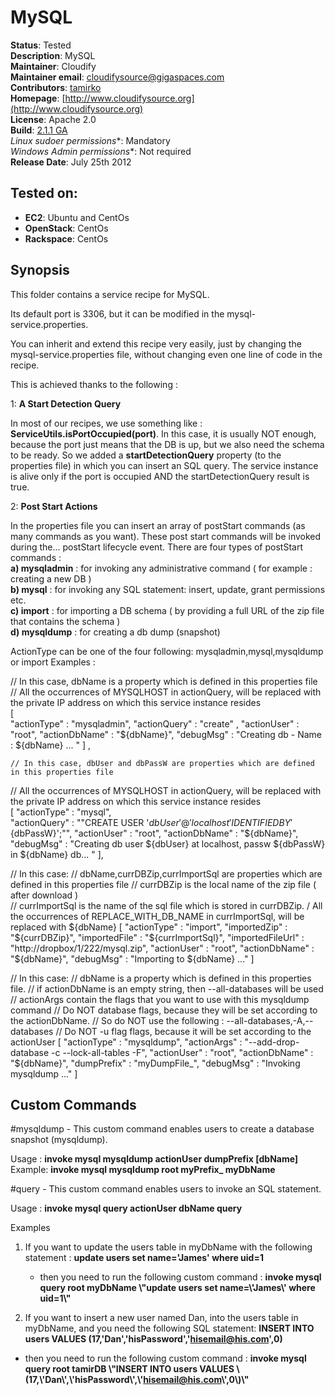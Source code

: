 # MySQL 

**Status**: Tested  
**Description**:  MySQL   
**Maintainer**:       Cloudify  
**Maintainer email**: cloudifysource@gigaspaces.com  
**Contributors**:    [tamirko](https://github.com/tamirko)  
**Homepage**:   [http://www.cloudifysource.org](http://www.cloudifysource.org)  
**License**:      Apache 2.0   
**Build**:  [2.1.1 GA](http://repository.cloudifysource.org/org/cloudifysource/2.1.1/gigaspaces-cloudify-2.1.1-ga-b1400.zip)   
**Linux* sudoer permissions**:	Mandatory  
**Windows* Admin permissions**:  Not required    
**Release Date**: July 25th 2012  


Tested on:
--------

* <strong>EC2</strong>: Ubuntu and CentOs 
* <strong>OpenStack</strong>: CentOs 
* <strong>Rackspace</strong>: CentOs 



Synopsis
--------

This folder contains a service recipe for MySQL.

Its default port is 3306, but it can be modified in the mysql-service.properties.

You can inherit and extend this recipe very easily, just by changing the mysql-service.properties file, without changing even one line of code in the recipe.

This is achieved thanks to the following  : 

1:	<strong>A Start Detection Query</strong> 

In most of our recipes, we use something like : <strong>ServiceUtils.isPortOccupied(port)</strong>.
In this case, it is usually NOT enough, because the port just means that the DB is up, but we also need the schema to be ready.
So we added a <strong>startDetectionQuery</strong> property (to the properties file) in which you can insert an SQL query.
The service instance is alive only if the port is occupied AND the startDetectionQuery result is true.

2:	<strong>Post Start Actions</strong>

In the properties file you can insert an array of postStart commands (as many commands as you want).
These post start commands will be invoked during the... postStart lifecycle event.
There are four types of postStart commands :  
**a) mysqladmin** : for invoking any administrative command ( for example : creating a new DB )   
**b) mysql**      : for invoking any SQL statement: insert, update, grant permissions etc.  
**c) import**     : for importing a DB schema ( by providing a full URL of the zip file that contains the schema )  
**d) mysqldump**  : for creating a db dump (snapshot)  

ActionType can be one of the four following: mysqladmin,mysql,mysqldump or import
   Examples :
   
   // In this case, dbName is a property which is defined in this properties file 
   // All the occurrences of MYSQLHOST in actionQuery, will be replaced with the private IP address on which this service instance resides   
   [  
		"actionType" : "mysqladmin", 
		"actionQuery" : "create" ,
		"actionUser"  : "root",
		"actionDbName" : "${dbName}",
		"debugMsg" : "Creating db - Name  : ${dbName} ... "
	] ,
	
	// In this case, dbUser and dbPassW are properties which are defined in this properties file 
   // All the occurrences of MYSQLHOST in actionQuery, will be replaced with the private IP address on which this service instance resides	
	[ 
		"actionType" : "mysql", 		
		"actionQuery" : "\"CREATE USER '${dbUser}'@'localhost' IDENTIFIED BY '${dbPassW}';\"",
		"actionUser"  : "root",
		"actionDbName" : "${dbName}",
		"debugMsg" : "Creating db user ${dbUser} at localhost, passw ${dbPassW} in ${dbName} db... " 
	],
   
   // In this case:
   //    dbName,currDBZip,currImportSql are properties which are defined in this properties file 
   //    currDBZip is the local name of the zip file ( after download )  
   //    currImportSql is the name of the sql file which is stored in currDBZip. 
   /     All the occurrences of REPLACE_WITH_DB_NAME in currImportSql, will be replaced with ${dbName}
   [ 
		"actionType" : "import", 
		"importedZip" : "${currDBZip}",
		"importedFile" : "${currImportSql}",
		"importedFileUrl" : "http://dropbox/1/222/mysql.zip",
		"actionUser"  : "root",
		"actionDbName" : "${dbName}",
		"debugMsg" : "Importing  to ${dbName} ..."
	]	
	
   // In this case:
   //    dbName is a property which is defined in this properties file.
   //    if actionDbName is an empty string,  then --all-databases will be used
   //    actionArgs contain the flags that you want to use with this mysqldump command
   //    Do NOT database flags, because they will be set according to the actionDbName.
   //    So do NOT use the following  : --all-databases,-A,--databases
   //    Do NOT -u flag flags, because it will be set according to the actionUser
   [ 
		"actionType" : "mysqldump", 
		"actionArgs" : "--add-drop-database -c --lock-all-tables -F",
		"actionUser"  : "root",
		"actionDbName" : "${dbName}",
		"dumpPrefix" : "myDumpFile_",
		"debugMsg" : "Invoking mysqldump ..." 
	]	
   



## Custom Commands 

#mysqldump - This custom command enables users to create a database snapshot (mysqldump).

Usage :  <strong>invoke mysql mysqldump actionUser dumpPrefix [dbName]</strong>
Example: <strong>invoke mysql mysqldump root myPrefix_ myDbName</strong>
		
#query - This custom command enables users to invoke an SQL statement.

Usage :  <strong>invoke mysql query actionUser dbName query</strong>
		
Examples 

1. If you want to update the users table in myDbName with the following statement : 
<strong>update users set name='James' where uid=1</strong>
   - then you need to run the following custom command : 
<strong>invoke mysql query root myDbName \\"update users set name=\\'James\\' where uid=1\\"</strong>

2. If you want to insert a new user named Dan, into the users table in myDbName, and you need the following SQL statement:
<strong>INSERT INTO users VALUES (17,'Dan','hisPassword','hisemail@his.com',0)</strong>
  - then you need to run the following custom command : 
<strong>invoke mysql query root tamirDB \\"INSERT INTO users VALUES \\(17,\\'Dan\\',\\'hisPassword\\',\\'hisemail@his.com\\',0\\)\\"</strong>

